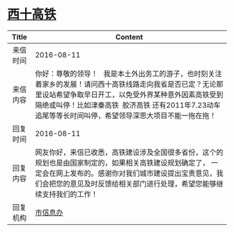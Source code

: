 # [西十高铁](http://www.shangluo.gov.cn/zmhd/ldxxxx.jsp?urltype=leadermail.LeaderMailContentUrl&wbtreeid=1112&leadermailid=3775)

| Title |                                                                    Content                                                                    |
|:-----:|-----------------------------------------------------------------------------------------------------------------------------------------------|
| 来信时间  | 2016-08-11                                                                                                                                    |
| 来信内容  | 你好：尊敬的领导！   我是本土外出务工的游子，也时刻关注着家乡的发展！请问西十高铁线路走向我省是否已定？无论那里设站希望争取早日开工，以免受外界某种意外因素高铁受到隔绝或叫停！比如津秦高铁  胶济高铁 还有2011年7.23动车追尾等等长时间叫停，希望领导深思大项目不能一拖在拖！ |
| 回复时间  | 2016-08-11                                                                                                                                    |
| 回复内容  | 网友你好，来信已收悉，高铁建设涉及全国很多省份，这个的规划也是由国家制定的，如果相关高铁建设规划确定了， 一定会在网上发布的。感谢你对我们城市建设提出宝贵意见，我们会把您的意见及时反馈给相关部门进行处理，希望您能够继续支持我们的工作！                         |
| 回复机构  | [市信息办](../../category/agencies/市信息办.md)                                                                                                       |